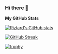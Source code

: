 ### Hi there 👋

<!--
**Riztard/Riztard** is a ✨ _special_ ✨ repository because its `README.md` (this file) appears on your GitHub profile.

Here are some ideas to get you started:

- 🔭 I’m currently working on ...
- 🌱 I’m currently learning ...
- 👯 I’m looking to collaborate on ...
- 🤔 I’m looking for help with ...
- 💬 Ask me about ...
- 📫 How to reach me: ...
- 😄 Pronouns: ...
- ⚡ Fun fact: ...
-->

<b>My GitHub Stats</b>

[![Riztard's GitHub stats](https://github-readme-stats.vercel.app/api?username=Riztard&show_icons=true&theme=radical&hide_border=true)](https://github.com/anuraghazra/github-readme-stats)

[![GitHub Streak](https://github-readme-streak-stats.herokuapp.com/?user=Riztard&theme=radical&hide_border=true)](https://git.io/streak-stats)

[![trophy](https://github-profile-trophy.vercel.app/?username=Riztard&theme=radical&no-frame=true&rank=-C&margin-w=15&margin-h=15)](https://github.com/ryo-ma/github-profile-trophy)

